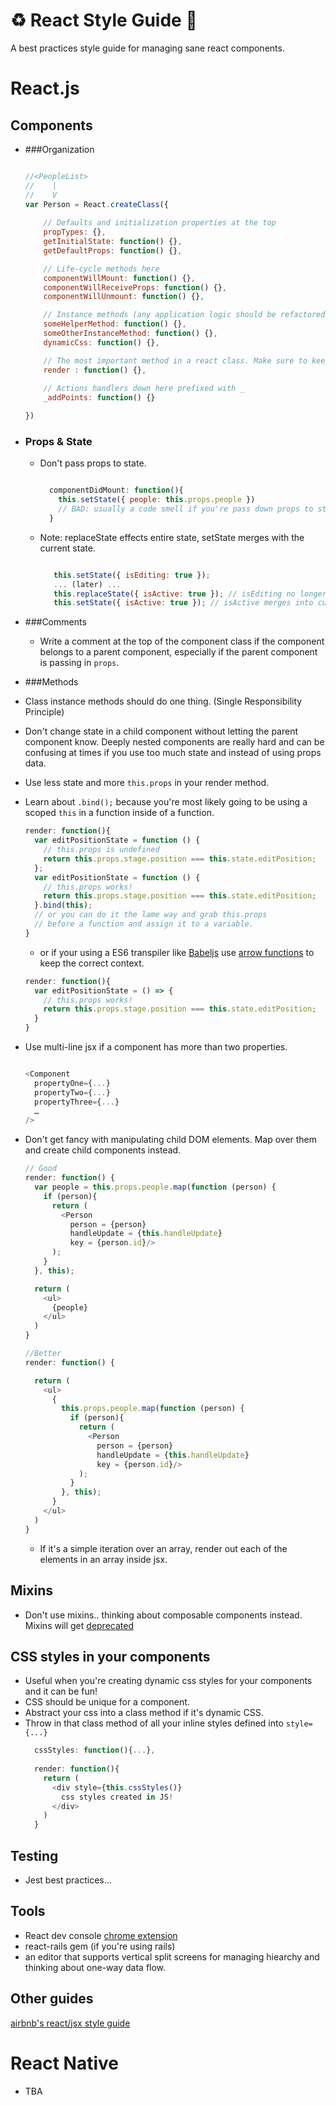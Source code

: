 # :recycle: React Style Guide :scroll:
A best practices style guide for managing sane react components.

# React.js

## Components

  - ###Organization
    ```javascript
    
    //<PeopleList>
    //    |
    //    V
    var Person = React.createClass({
        
        // Defaults and initialization properties at the top
        propTypes: {},
        getInitialState: function() {},
        getDefaultProps: function() {},

        // Life-cycle methods here
        componentWillMount: function() {},
        componentWillReceiveProps: function() {},
        componentWillUnmount: function() {},

        // Instance methods (any application logic should be refactored out into the Store)
        someHelperMethod: function() {},
        someOtherInstanceMethod: function() {},
        dynamicCss: function() {},

        // The most important method in a react class. Make sure to keep it simple as possible.
        render : function() {},
        
        // Actions handlers down here prefixed with _
        _addPoints: function() {}

    })
    ```
    
  - ### Props & State
    - Don't pass props to state. 
      ```javascript
      
        componentDidMount: function(){
          this.setState({ people: this.props.people })
          // BAD: usually a code smell if you're pass down props to state.
        }
      ```
    - Note: replaceState effects entire state, setState merges with the current state.
      ```javascript
      
         this.setState({ isEditing: true });
         ... (later) ... 
         this.replaceState({ isActive: true }); // isEditing no longer part of current state
         this.setState({ isActive: true }); // isActive merges into current state
      ```

  - ###Comments
    - Write a comment at the top of the component class if the component belongs to a parent component, especially if the parent component is passing in ```props```.

  - ###Methods
  - Class instance methods should do one thing. (Single Responsibility Principle)
  - Don't change state in a child component without letting the parent component know. Deeply nested components are really hard and can be confusing at times if you use too much state and instead of using props data.
  - Use less state and more ```this.props``` in your render method.
  - Learn about ```.bind();``` because you're most likely going to be using a scoped ```this``` in a function inside of a function.

    ```javascript
    render: function(){
      var editPositionState = function () {
        // this.props is undefined
        return this.props.stage.position === this.state.editPosition;  
      };
      var editPositionState = function () {
        // this.props works!
        return this.props.stage.position === this.state.editPosition;
      }.bind(this);
      // or you can do it the lame way and grab this.props
      // before a function and assign it to a variable.
    }
    ```
    - or if your using a ES6 transpiler like [Babeljs](https://babeljs.io/) use [arrow functions](https://developer.mozilla.org/en-US/docs/Web/JavaScript/Reference/Functions/Arrow_functions) to keep the correct context.
    ```javascript
    render: function(){
      var editPositionState = () => {
        // this.props works!
        return this.props.stage.position === this.state.editPosition;
      }
    }
    ```


  - Use multi-line jsx if a component has more than two properties.

      ```javascript

      <Component
        propertyOne={...}
        propertyTwo={...}
        propertyThree={...}
        …
      />
      ```

  - Don't get fancy with manipulating child DOM elements. Map over them and create child components instead.
      ```javascript
      // Good
      render: function() {
        var people = this.props.people.map(function (person) {
          if (person){
            return (
              <Person
                person = {person}
                handleUpdate = {this.handleUpdate}
                key = {person.id}/>
            );
          }
        }, this);
  
        return (
          <ul>
            {people}
          </ul>
        )
      }
      
      //Better
      render: function() {
  
        return (
          <ul>
            {
              this.props.people.map(function (person) {
                if (person){
                  return (
                    <Person
                      person = {person}
                      handleUpdate = {this.handleUpdate}
                      key = {person.id}/>
                  );
                }
              }, this);
            }
          </ul>
        )
      }
      ```
      - If it's a simple iteration over an array, render out each of the elements in an array inside jsx.


## Mixins
  - Don't use mixins.. thinking about composable components instead. Mixins will get [deprecated](https://medium.com/@dan_abramov/mixins-are-dead-long-live-higher-order-components-94a0d2f9e750)

## CSS styles in your components
  - Useful when you're creating dynamic css styles for your components and it can be fun!
  - CSS should be unique for a component. 
  - Abstract your css into a class method if it's dynamic CSS. 
  - Throw in that class method of all your inline styles defined into ```style={...}```
    ```javascript
      cssStyles: function(){...},
      
      render: function(){
        return (
          <div style={this.cssStyles()}
            css styles created in JS!
          </div>
        )
      }
    ```

## Testing
  - Jest best practices...

## Tools
  - React dev console [chrome extension](https://chrome.google.com/webstore/detail/react-developer-tools/fmkadmapgofadopljbjfkapdkoienihi?hl=en)
  - react-rails gem (if you're using rails)
  - an editor that supports vertical split screens for managing hiearchy and thinking about one-way data flow.

## Other guides
[airbnb's react/jsx style guide](https://github.com/airbnb/javascript/tree/master/react)

# React Native
  - TBA
